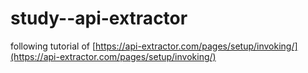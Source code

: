 # study--api-extractor

following tutorial of [https://api-extractor.com/pages/setup/invoking/](https://api-extractor.com/pages/setup/invoking/)
